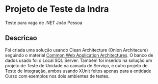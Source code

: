 # Projeto de Teste da Indra

Teste para vaga de .NET João Pessoa

## Descricao

Foi criada uma solução usando Clean Architecture (Onion Architecure) seguindo o material [Common Web Application Architectures](https://docs.microsoft.com/en-us/dotnet/architecture/modern-web-apps-azure/common-web-application-architectures).
O banco de dados usado foi o Local SQL Server.
Também foi inserido na solução um projeto de Teste de Unidade na camada de Serviço, e outro projeto de Teste de Integração, ambos usando XUnit feitos apenas para a entidade Curso com exemplos nos dois ambientes de testes.

